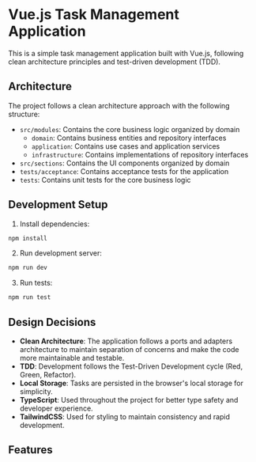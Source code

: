 # Vue.js Task Management Application

This is a simple task management application built with Vue.js, following clean architecture principles and test-driven development (TDD).

## Architecture

The project follows a clean architecture approach with the following structure:

- `src/modules`: Contains the core business logic organized by domain
    - `domain`: Contains business entities and repository interfaces
    - `application`: Contains use cases and application services
    - `infrastructure`: Contains implementations of repository interfaces
- `src/sections`: Contains the UI components organized by domain
- `tests/acceptance`: Contains acceptance tests for the application
- `tests`: Contains unit tests for the core business logic

## Development Setup

1. Install dependencies:
```bash
npm install
```

2. Run development server:
```bash
npm run dev
```

3. Run tests:
```bash
npm run test
```

## Design Decisions

- **Clean Architecture**: The application follows a ports and adapters architecture to maintain separation of concerns and make the code more maintainable and testable.
- **TDD**: Development follows the Test-Driven Development cycle (Red, Green, Refactor).
- **Local Storage**: Tasks are persisted in the browser's local storage for simplicity.
- **TypeScript**: Used throughout the project for better type safety and developer experience.
- **TailwindCSS**: Used for styling to maintain consistency and rapid development.

## Features
